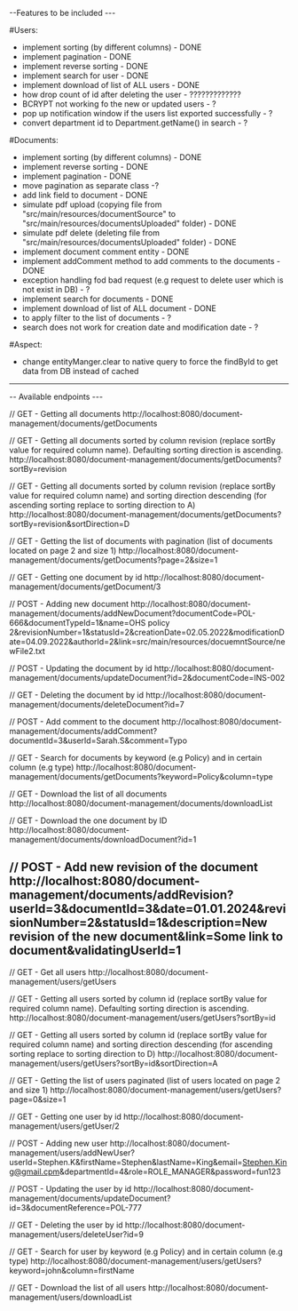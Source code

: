 --Features to be included ---

#Users:
- implement sorting (by different columns) - DONE
- implement pagination - DONE
- implement reverse sorting - DONE
- implement search for user - DONE
- implement download of list of ALL users - DONE
- how drop count of id after deleting the user - ?????????????
- BCRYPT not working fo the new or updated users - ?
- pop up notification window if the users list exported successfully - ? 
- convert department id to Department.getName() in search - ?

#Documents:
- implement sorting (by different columns) - DONE
- implement reverse sorting - DONE
- implement pagination - DONE 
- move pagination as separate class -?
- add link field to document - DONE
- simulate pdf upload (copying file from "src/main/resources/documentSource" to "src/main/resources/documentsUploaded" folder) - DONE
- simulate pdf delete (deleting file from  "src/main/resources/documentsUploaded" folder) - DONE
- implement document comment entity - DONE
- implement addComment method to add comments to the documents - DONE
- exception handling fod bad request (e.g request to delete user which is not exist in DB) - ?
- implement search for documents - DONE
- implement download of list of ALL document - DONE
- to apply filter to the list of documents - ?
- search does not work for creation date and modification date - ?


#Aspect:
- change entityManger.clear to native query to force the findById to get data from DB instead of cached
---------------------------------------------------------------------------------------------------------------------

-- Available endpoints ---

// GET - Getting all documents
http://localhost:8080/document-management/documents/getDocuments

// GET - Getting all documents sorted by column revision (replace sortBy value for required column name). Defaulting sorting direction is ascending.
http://localhost:8080/document-management/documents/getDocuments?sortBy=revision

// GET - Getting all documents sorted by column revision (replace sortBy value for required column name) and sorting direction 
descending (for ascending sorting replace to sorting direction to A)
http://localhost:8080/document-management/documents/getDocuments?sortBy=revision&sortDirection=D

// GET - Getting the list of documents with pagination (list of documents located on page 2 and size 1)
http://localhost:8080/document-management/documents/getDocuments?page=2&size=1

// GET - Getting one document by id
http://localhost:8080/document-management/documents/getDocument/3

// POST - Adding new document
http://localhost:8080/document-management/documents/addNewDocument?documentCode=POL-666&documentTypeId=1&name=OHS policy 2&revisionNumber=1&statusId=2&creationDate=02.05.2022&modificationDate=04.09.2022&authorId=2&link=src/main/resources/docuemntSource/newFile2.txt

// POST - Updating the document by id
http://localhost:8080/document-management/documents/updateDocument?id=2&documentCode=INS-002

// GET - Deleting the document by id
http://localhost:8080/document-management/documents/deleteDocument?id=7

// POST - Add comment to the document
http://localhost:8080/document-management/documents/addComment?documentId=3&userId=Sarah.S&comment=Typo

// GET - Search for documents by keyword (e.g Policy) and in certain column (e.g type)
http://localhost:8080/document-management/documents/getDocuments?keyword=Policy&column=type

// GET - Download the list of all documents
http://localhost:8080/document-management/documents/downloadList

// GET - Download the one document by ID
http://localhost:8080/document-management/documents/downloadDocument?id=1

// POST - Add new revision of the document
http://localhost:8080/document-management/documents/addRevision?userId=3&documentId=3&date=01.01.2024&revisionNumber=2&statusId=1&description=New revision of the new document&link=Some link to document&validatingUserId=1
---------------------------------------------------------------------------------------------------------------------

// GET - Get all users
http://localhost:8080/document-management/users/getUsers

// GET - Getting all users sorted by column id (replace sortBy value for required column name). Defaulting sorting direction is ascending.
http://localhost:8080/document-management/users/getUsers?sortBy=id

// GET - Getting all users sorted by column id (replace sortBy value for required column name) and sorting direction
descending (for ascending sorting replace to sorting direction to D)
http://localhost:8080/document-management/users/getUsers?sortBy=id&sortDirection=A

// GET - Getting the list of users paginated (list of users located on page 2 and size 1)
http://localhost:8080/document-management/users/getUsers?page=0&size=1

// GET - Getting one user by id 
http://localhost:8080/document-management/users/getUser/2

// POST - Adding new user
http://localhost:8080/document-management/users/addNewUser?userId=Stephen.K&firstName=Stephen&lastName=King&email=Stephen.King@gmail.cpm&departmentId=4&role=ROLE_MANAGER&password=fun123

// POST - Updating the user by id
http://localhost:8080/document-management/documents/updateDocument?id=3&documentReference=POL-777

// GET - Deleting the user by id
http://localhost:8080/document-management/users/deleteUser?id=9

// GET - Search for user by keyword (e.g Policy) and in certain column (e.g type)
http://localhost:8080/document-management/users/getUsers?keyword=john&column=firstName

// GET - Download the list of all users
http://localhost:8080/document-management/users/downloadList


